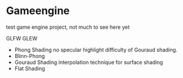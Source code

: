 # Gameengine

test game engine project, not much to see here yet

GLFW
GLEW

- Phong Shading     no specular highlight difficulty of Gouraud shading.
- Blinn-Phong
- Gouraud Shading   interpolation technique for surface shading 
- Flat Shading
